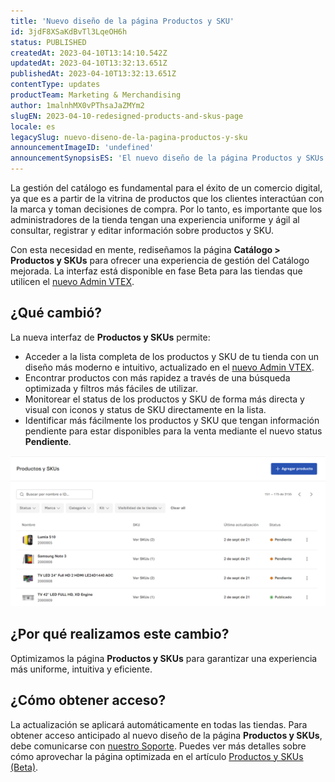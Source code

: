 ```yaml
---
title: 'Nuevo diseño de la página Productos y SKU'
id: 3jdF8XSaKdBvTl3LqeOH6h
status: PUBLISHED
createdAt: 2023-04-10T13:14:10.542Z
updatedAt: 2023-04-10T13:32:13.651Z
publishedAt: 2023-04-10T13:32:13.651Z
contentType: updates
productTeam: Marketing & Merchandising
author: 1malnhMX0vPThsaJaZMYm2
slugEN: 2023-04-10-redesigned-products-and-skus-page
locale: es
legacySlug: nuevo-diseno-de-la-pagina-productos-y-sku
announcementImageID: 'undefined'
announcementSynopsisES: 'El nuevo diseño de la página Productos y SKUs permite gestionar el catálogo de tu tienda de forma más eficaz.'
---
```


La gestión del catálogo es fundamental para el éxito de un comercio digital, ya que es a partir de la vitrina de productos que los clientes interactúan con la marca y toman decisiones de compra. Por lo tanto, es importante que los administradores de la tienda tengan una experiencia uniforme y ágil al consultar, registrar y editar información sobre productos y SKU.

Con esta necesidad en mente, rediseñamos la página **Catálogo > Productos y SKUs** para ofrecer una experiencia de gestión del Catálogo mejorada. La interfaz está disponible en fase Beta para las tiendas que utilicen el [nuevo Admin VTEX](https://content.vtex.com/join-new-admin-beta-program-es/?utm_source=announcement&utm_medium=help_center&utm_campaign=promotions_list).

## ¿Qué cambió?

La nueva interfaz de **Productos y SKUs** permite:

- Acceder a la lista completa de los productos y SKU de tu tienda con un diseño más moderno e intuitivo, actualizado en el [nuevo Admin VTEX](https://content.vtex.com/join-new-admin-beta-program-es/?utm_source=announcement&utm_medium=help_center&utm_campaign=promotions_list).
- Encontrar productos con más rapidez a través de una búsqueda optimizada y filtros más fáciles de utilizar.
- Monitorear el status de los productos y SKU de forma más directa y visual con iconos y status de SKU directamente en la lista.
- Identificar más fácilmente los productos y SKU que tengan información pendiente para estar disponibles para la venta mediante el nuevo status **Pendiente**.

![catalog-products-skus-es](https://raw.githubusercontent.com/vtexdocs/help-center-content/refs/heads/main/docs/es/announcements/2023/abril/2023-04-10-nuevo-diseno-de-la-pagina-productos-y-sku_1.png)

## ¿Por qué realizamos este cambio?

Optimizamos la página **Productos y SKUs** para garantizar una experiencia más uniforme, intuitiva y eficiente.

## ¿Cómo obtener acceso?

La actualización se aplicará automáticamente en todas las tiendas. Para obtener acceso anticipado al nuevo diseño de la página **Productos y SKUs**, debe comunicarse con [nuestro Soporte](https://support.vtex.com/hc/pt-br/requests). Puedes ver más detalles sobre cómo aprovechar la página optimizada en el artículo [Productos y SKUs (Beta)](https://help.vtex.com/es/tutorial/produtos-y-skus-beta--2ig7TmROlirWirZjFWZ3By).
